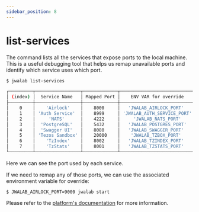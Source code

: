 ```yaml
---
sidebar_position: 8
---
```


# list-services

The command lists all the services that expose ports to the local machine.
This is a useful debugging tool that helps us remap unavailable ports and identify which service uses which port.

```sh
$ jwalab list-services

┌─────────┬─────────────────┬─────────────┬────────────────────────────┐
│ (index) │  Service Name   │ Mapped Port │    ENV VAR for override    │
├─────────┼─────────────────┼─────────────┼────────────────────────────┤
│    0    │    'Airlock'    │    8000     │   'JWALAB_AIRLOCK_PORT'    │
│    1    │ 'Auth Service'  │    8999     │ 'JWALAB_AUTH_SERVICE_PORT' │
│    2    │     'NATS'      │    4222     │     'JWALAB_NATS_PORT'     │
│    3    │  'PostgreSQL'   │    5432     │   'JWALAB_POSTGRES_PORT'   │
│    4    │  'Swagger UI'   │    8080     │   'JWALAB_SWAGGER_PORT'    │
│    5    │ 'Tezos Sandbox' │    20000    │    'JWALAB_TZBOX_PORT'     │
│    6    │    'TzIndex'    │    8002     │   'JWALAB_TZINDEX_PORT'    │
│    7    │    'TzStats'    │    8001     │   'JWALAB_TZSTATS_PORT'    │
└─────────┴─────────────────┴─────────────┴────────────────────────────┘
```

Here we can see the port used by each service.

If we need to remap any of those ports, we can use the associated environment variable for override:

```
$ JWALAB_AIRLOCK_PORT=9000 jwalab start
```

Please refer to the [platform's documentation](https://github.com/jwa-lab/community-platform#changing-ports) for more information.